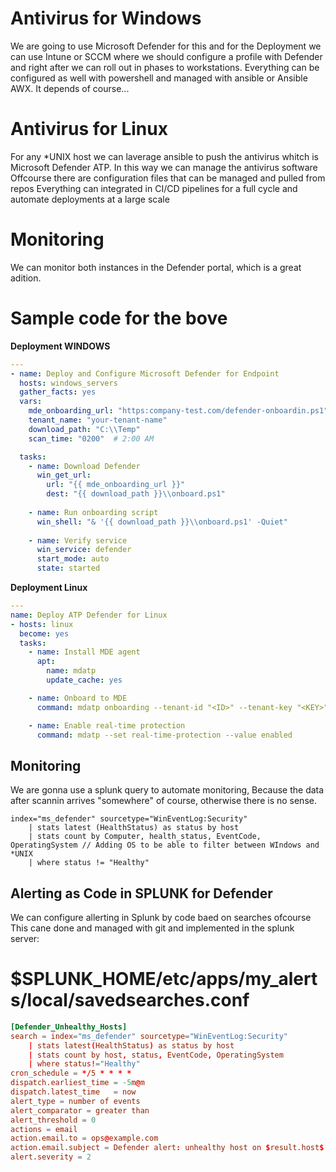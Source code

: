 # Antivirus for Windows

We are going to use Microsoft Defender for this and for the Deployment we can use Intune or SCCM where we should configure a profile with Defender and right after we can roll out in phases to workstations. Everything can be configured as well with powershell and managed with ansible or Ansible AWX. It depends of course...

# Antivirus for Linux
For any *UNIX host we can laverage ansible to push the antivirus whitch is Microsoft Defender ATP. In this way we can manage the antivirus software
Offcourse there are configuration files that can be managed and pulled from repos
Everything can integrated in CI/CD pipelines for a full cycle and automate deployments at a large scale

# Monitoring
We can monitor both instances in the Defender portal, which is a great adition.


# Sample code for the bove

**Deployment WINDOWS**
```yaml
---
- name: Deploy and Configure Microsoft Defender for Endpoint
  hosts: windows_servers
  gather_facts: yes
  vars:
    mde_onboarding_url: "https:company-test.com/defender-onboardin.ps1"
    tenant_name: "your-tenant-name" 
    download_path: "C:\\Temp"
    scan_time: "0200"  # 2:00 AM

  tasks:
    - name: Download Defender
      win_get_url: 
        url: "{{ mde_onboarding_url }}"
        dest: "{{ download_path }}\\onboard.ps1"
    
    - name: Run onboarding script
      win_shell: "& '{{ download_path }}\\onboard.ps1' -Quiet"
    
    - name: Verify service
      win_service: defender
      start_mode: auto
      state: started
```

**Deployment Linux**
```yaml
---
name: Deploy ATP Defender for Linux
- hosts: linux
  become: yes
  tasks:
    - name: Install MDE agent
      apt:
        name: mdatp
        update_cache: yes

    - name: Onboard to MDE
      command: mdatp onboarding --tenant-id "<ID>" --tenant-key "<KEY>"

    - name: Enable real-time protection
      command: mdatp --set real-time-protection --value enabled
```


## Monitoring
We are gonna use a splunk query to automate monitoring, Because the data after scannin arrives "somewhere" of course, otherwise there is no sense.

```splunk
index="ms_defender" sourcetype="WinEventLog:Security"
    | stats latest (HealthStatus) as status by host
    | stats count by Computer, health_status, EventCode, OperatingSystem // Adding OS to be able to filter between WIndows and *UNIX
    | where status != "Healthy" 
```

## Alerting as Code in SPLUNK for Defender
We can configure allerting in Splunk by code baed on searches ofcourse 
This cane done and managed with git and implemented in the splunk server:
# $SPLUNK_HOME/etc/apps/my_alerts/local/savedsearches.conf  

```conf
[Defender_Unhealthy_Hosts]
search = index="ms_defender" sourcetype="WinEventLog:Security"
    | stats latest(HealthStatus) as status by host
    | stats count by host, status, EventCode, OperatingSystem
    | where status!="Healthy"
cron_schedule = */5 * * * *
dispatch.earliest_time = -5m@m
dispatch.latest_time   = now
alert_type = number of events
alert_comparator = greater than
alert_threshold = 0
actions = email
action.email.to = ops@example.com
action.email.subject = Defender alert: unhealthy host on $result.host$
alert.severity = 2
```